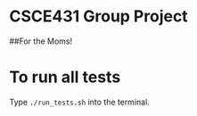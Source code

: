 # CSCE431 Group Project
##For the Moms!


# To run all tests
Type `./run_tests.sh` into the terminal.
